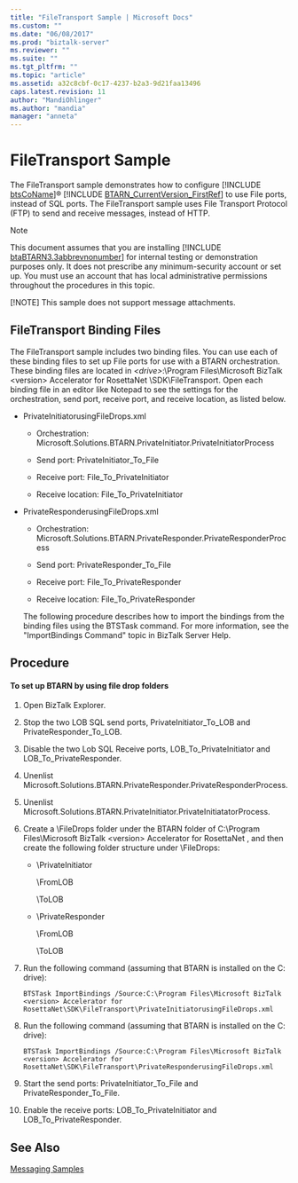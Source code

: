 ```yaml
---
title: "FileTransport Sample | Microsoft Docs"
ms.custom: ""
ms.date: "06/08/2017"
ms.prod: "biztalk-server"
ms.reviewer: ""
ms.suite: ""
ms.tgt_pltfrm: ""
ms.topic: "article"
ms.assetid: a32c8cbf-0c17-4237-b2a3-9d21faa13496
caps.latest.revision: 11
author: "MandiOhlinger"
ms.author: "mandia"
manager: "anneta"
---
```

# FileTransport Sample
The FileTransport sample demonstrates how to configure [!INCLUDE [btsCoName](../../includes/btsconame-md.md)]® [!INCLUDE [BTARN_CurrentVersion_FirstRef](../../includes/btarn-currentversion-firstref-md.md)] to use File ports, instead of SQL ports. The FileTransport sample uses File Transport Protocol (FTP) to send and receive messages, instead of HTTP.  
  
> [!NOTE]
>  This document assumes that you are installing [!INCLUDE [btaBTARN3.3abbrevnonumber](../../includes/btabtarn3-3abbrevnonumber-md.md)] for internal testing or demonstration purposes only. It does not prescribe any minimum-security account or set up. You must use an account that has local administrative permissions throughout the procedures in this topic.  
> 
> [!NOTE]
>  This sample does not support message attachments.  
  
## FileTransport Binding Files  
 The FileTransport sample includes two binding files. You can use each of these binding files to set up File ports for use with a BTARN orchestration. These binding files are located in *\<drive\>*:\Program Files\Microsoft BizTalk \<version\> Accelerator for RosettaNet \SDK\FileTransport. Open each binding file in an editor like Notepad to see the settings for the orchestration, send port, receive port, and receive location, as listed below.  
  
- PrivateInitiatorusingFileDrops.xml  
  
  -   Orchestration: Microsoft.Solutions.BTARN.PrivateInitiator.PrivateInitiatorProcess  
  
  -   Send port: PrivateInitiator_To_File  
  
  -   Receive port: File_To_PrivateInitiator  
  
  -   Receive location: File_To_PrivateInitiator  
  
- PrivateResponderusingFileDrops.xml  
  
  -   Orchestration: Microsoft.Solutions.BTARN.PrivateResponder.PrivateResponderProcess  
  
  -   Send port: PrivateResponder_To_File  
  
  -   Receive port: File_To_PrivateResponder  
  
  -   Receive location: File_To_PrivateResponder  
  
  The following procedure describes how to import the bindings from the binding files using the BTSTask command. For more information, see the "ImportBindings Command" topic in BizTalk Server Help.  
  
## Procedure  
  
#### To set up BTARN by using file drop folders  
  
1.  Open BizTalk Explorer.  
  
2.  Stop the two LOB SQL send ports, PrivateInitiator_To_LOB and PrivateResponder_To_LOB.  
  
3.  Disable the two Lob SQL Receive ports, LOB_To_PrivateInitiator and LOB_To_PrivateResponder.  
  
4.  Unenlist Microsoft.Solutions.BTARN.PrivateResponder.PrivateResponderProcess.  
  
5.  Unenlist Microsoft.Solutions.BTARN.PrivateInitiator.PrivateInitiatatorProcess.  
  
6.  Create a \FileDrops folder under the BTARN folder of C:\Program Files\Microsoft BizTalk \<version\> Accelerator for RosettaNet , and then create the following folder structure under \FileDrops:  
  
    -   \PrivateInitiator  
  
         \FromLOB  
  
         \ToLOB  
  
    -   \PrivateResponder  
  
         \FromLOB  
  
         \ToLOB  
  
7.  Run the following command (assuming that BTARN is installed on the C: drive):  
  
    ```  
    BTSTask ImportBindings /Source:C:\Program Files\Microsoft BizTalk <version> Accelerator for RosettaNet\SDK\FileTransport\PrivateInitiatorusingFileDrops.xml  
    ```  
  
8.  Run the following command (assuming that BTARN is installed on the C: drive):  
  
    ```  
    BTSTask ImportBindings /Source:C:\Program Files\Microsoft BizTalk <version> Accelerator for RosettaNet\SDK\FileTransport\PrivateResponderusingFileDrops.xml  
    ```  
  
9. Start the send ports: PrivateInitiator_To_File and PrivateResponder_To_File.  
  
10. Enable the receive ports: LOB_To_PrivateInitiator and LOB_To_PrivateResponder.  
  
## See Also  
 [Messaging Samples](../../adapters-and-accelerators/accelerator-rosettanet/messaging-samples.md)